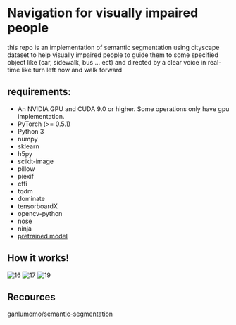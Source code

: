 # Navigation for visually impaired people

this repo is an implementation of semantic segmentation using cityscape dataset to help visually impaired people to guide them to some specified object like (car, sidewalk, bus ... ect) and directed by a clear voice in real-time like turn left now and walk forward

## requirements:

-   An NVIDIA GPU and CUDA 9.0 or higher. Some operations only have gpu implementation.
-   PyTorch (>= 0.5.1)
-   Python 3
-   numpy
-   sklearn
-   h5py
-   scikit-image
-   pillow
-   piexif
-   cffi
-   tqdm
-   dominate
-   tensorboardX
-   opencv-python
-   nose
-   ninja
- [pretrained model ](https://drive.google.com/file/d/1P4kPaMY-SmQ3yPJQTJ7xMGAB_Su-1zTl/view)


## How it works!

![16](https://user-images.githubusercontent.com/49832164/138408519-3dddeac3-c524-43bb-9e4e-e296b3c6234b.png)
![17](https://user-images.githubusercontent.com/49832164/138408551-51768b5d-fa14-4230-98ce-1c176c77e913.png)
![19](https://user-images.githubusercontent.com/49832164/138408587-eeecdd47-66ec-4eb5-a4bd-2d721e436c71.png)



## Recources
[ganlumomo/semantic-segmentation](https://github.com/ganlumomo/semantic-segmentation)
